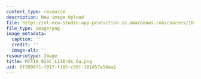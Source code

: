 ```yaml
---
content_type: resource
description: New image Upload
file: https://ol-ocw-studio-app-production.s3.amazonaws.com/courses/18-02sc-multivariable-calculus-fall-2010/0f5898f1f817f385c56f181d57e54aa2_MIT18_02SC_L11Brds_6a.png
file_type: image/png
image_metadata:
  caption: ''
  credit: ''
  image-alt: ''
resourcetype: Image
title: MIT18_02SC_L11Brds_6a.png
uid: 0f5898f1-f817-f385-c56f-181d57e54aa2
---
```

